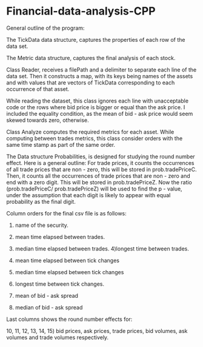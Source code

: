 # Financial-data-analysis-CPP

General outline of the program:

The TickData data structure, captures the properties of each row of the data set.

The Metric data structure, captures the final analysis of each stock.

Class Reader, receives a filePath and a delimiter to separate each line of the data set. Then it constructs a map,
with  its keys being names of the assets and with values that are vectors of TickData corresponding to each occurrence of that asset.

While reading the dataset, this class ignores each line with unacceptable code or the rows where bid price is bigger or equal than 
the ask price. I included the equality condition, as the mean of bid - ask price would seem skewed towards zero, otherwise.


Class Analyze computes the required metrics for each asset. 
While computing between trades metrics, this class consider orders with the same time stamp as part of the same order.

The Data structure Probabilities, is designed for studying the round number effect. Here is a general outline:
For trade prices, it counts the occurrences of all trade prices that are non - zero, this will be stored in 
 prob.tradePriceC. Then, it counts all the occurrences  of trade prices that are non - zero and end with a zero digit. This will
be stored in prob.tradePriceZ. Now the ratio (prob.tradePriceC/ prob.tradePriceZ) will be used to find the p - value, under the 
 assumption  that each digit is likely to appear with equal probability as the final digit. 


Column orders for the final csv file is as follows:

1) name of the security.
2) mean time elapsed between trades.
3) median time elapsed between trades.
4)longest time between trades.

5) mean time elapsed between tick changes
6) median time elapsed between tick changes
7) longest time between tick changes.

8) mean of bid - ask spread
9) median of bid - ask spread


Last columns shows the round number effects for:

10, 11, 12, 13, 14, 15) bid prices, ask prices, trade prices, bid volumes, ask volumes and trade volumes respectively.



